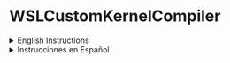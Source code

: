 # WSLCustomKernelCompiler
<details><summary>English Instructions</summary>
<p>
An Automation bash script to compile custom kernels for WSL

The script walks you though the process of compiling a custom kernel for WSL. 
It installs all dependencies.
Clones the official WSLKernel repository.
Brings up the customization menu for the WSL Kernel. 
Compiles the Kernel modules
Copies the Kernel and .wslconf file to your windows folder so it is ready to be used 

# Usage
clone the repository using ```git clone https://github.com/Yaliance/WSLCustomKernelCompiler.git```
then just follow this simple commands
```bash
cd WSLCustomKernelCompiler/
```
Currently the script needs to be converted to unix format since it was uploaded using Windows, for that use the following command:
```bash
sudo dos2unix CustomKernel.sh
```
then just run it using:
```bash
sudo bash CustomKernel.sh
```
the script will ask you for your windows user name so it can copy the files to the right folder. you can get the windows user name by opening cmd and using the command
```bash
echo %USERNAME%
```

now we need to shutdown the WSL instance to avoid any file corruption. For that just execute the following command on cmd:
```bash
wsl.exe --shutdown
```

To start using your new kernel you will just have to copy both files (bzImage & .wslconfig) to the root of the Windows user folder (C:/Users/yourusername/). 

By default the file bzImage (kernel) will be copied to a folder called "CustomKernel" inside your Windows user folder (C:/Users/yourusername/) along with the .wslconfig file.

After moving both files to your user folder and starting WSL again it will boot using your custom kernel, it may take a little longer to start for the first time with the new kernel so just be aware.

Enjoy!

# Use
The main usage I gave to compiling a custom kernel is for me to be able to compile drivers using make and load them using modprobe so i can use wifi cards over USBIP.
Compiling your custom kernel for WSL will allow you to do many more things but that depends on your needs.
</p>
</details>


<details><summary>Instrucciones en Español</summary>
<p>
Un Script de automatizacion para la creacion de Kernels para WSL personalizados 

El script te guía a través del proceso de compilación de un kernel personalizado para WSL. Instala todas las dependencias. Clona el repositorio oficial de Kernel para WSL. Muestra el menú de personalización del kernel de WSL. Compila los módulos del Kernel. Copia el Kernel y el archivo .wslconf a tu carpeta de Windows para que esté listo para usarse.

#Uso
Clonar el repositorio usando ```git clone https://github.com/Yaliance/WSLCustomKernelCompiler.git``` 
Luego simplemente hay que seguir los commandos
```bash
cd WSLCustomKernelCompiler/
```
Por el momento se debe convertir el script al formato unix ya que fue subido usando Windows. Puedes convertirlo usando el siguiente comando:
```bash
sudo dos2unix CustomKernelSpanish.sh
```
Luego solo ejecutar usando:
```
sudo bash CustomKernelSpanish.sh
```
el script te pedirá tu nombre de usuario de Windows para poder copiar los archivos en la carpeta correcta. puedes obtener el nombre de usuario de Windows abriendo cmd y usando el comando
```bash
echo %USERNAME%
```

Y ahora hay que apagar la instancia de WSL para evitar corrupcion. puedes hacerlo ejecutando el siguiente comando en cmd:

```bash
wsl.exe --shutdown
```

Para comenzar a utilizar tu nuevo kernel sera necesario copiar los dos archivos (bzImage & .wslconfig) a la carpeta raiz de usuario en windows(C:/Usuarios/tu-nombre-de-usuario/)

Por defecto el archivo bzImage(kernel) sera copiado a la carpeta "CustomKernel" dentro de la carpeta raiz de usuario en windows (C:/Usuarios/tu-nombre-de-usuario/) junto con un archive .wslconfig

Despues de haber copiado ambos archivos solo falta iniciar WSL denuevo y esta vez iniciara usando tu nuevo kernel personalizado, considera que puede que tome un poco mas de tiempo en iniciar la primera vez usando el nuevo kernel.

Que lo disfrutes!

#Proposito
El uso principal que le di a la compilación de un kernel personalizado es poder compilar controladores usando make y cargarlos usando modprobe para poder usar tarjetas wifi a través de USBIP. Compilar tu kernel personalizado para WSL te permitirá hacer muchas más cosas, pero eso depende de tus necesidades.
</p>
</details>
